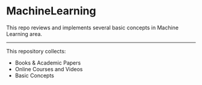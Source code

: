 # MachineLearning

This repo reviews and implements several basic concepts in Machine Learning area.

----

This repository collects:

* Books & Academic Papers 
* Online Courses and Videos
* Basic Concepts
